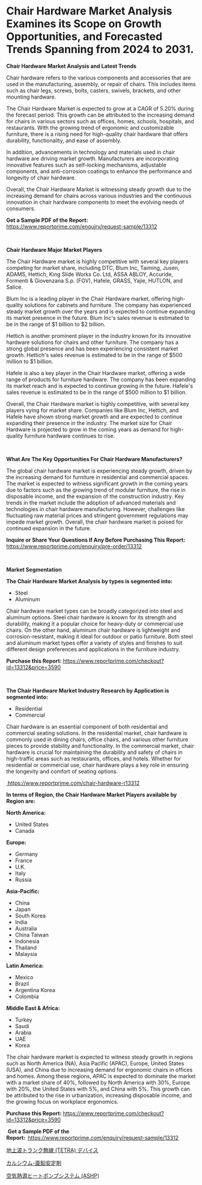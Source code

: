 <p><h1>Chair Hardware Market Analysis Examines its Scope on Growth Opportunities, and Forecasted Trends Spanning from 2024 to 2031.</h1></p><p><strong>Chair Hardware Market Analysis and Latest Trends</strong></p>
<p><p>Chair hardware refers to the various components and accessories that are used in the manufacturing, assembly, or repair of chairs. This includes items such as chair legs, screws, bolts, casters, swivels, brackets, and other mounting hardware.</p><p>The Chair Hardware Market is expected to grow at a CAGR of 5.20% during the forecast period. This growth can be attributed to the increasing demand for chairs in various sectors such as offices, homes, schools, hospitals, and restaurants. With the growing trend of ergonomic and customizable furniture, there is a rising need for high-quality chair hardware that offers durability, functionality, and ease of assembly.</p><p>In addition, advancements in technology and materials used in chair hardware are driving market growth. Manufacturers are incorporating innovative features such as self-locking mechanisms, adjustable components, and anti-corrosion coatings to enhance the performance and longevity of chair hardware.</p><p>Overall, the Chair Hardware Market is witnessing steady growth due to the increasing demand for chairs across various industries and the continuous innovation in chair hardware components to meet the evolving needs of consumers.</p></p>
<p><strong>Get a Sample PDF of the Report:&nbsp;</strong> <a href="https://www.reportprime.com/enquiry/request-sample/13312">https://www.reportprime.com/enquiry/request-sample/13312</a></p>
<p>&nbsp;</p>
<p><strong>Chair Hardware Major Market Players</strong></p>
<p><p>The Chair Hardware market is highly competitive with several key players competing for market share, including DTC, Blum Inc, Taiming, Jusen, ADAMS, Hettich, King Slide Works Co. Ltd, ASSA ABLOY, Accuride, Formenti & Giovenzana S.p. (FGV), Hafele, GRASS, Yajie, HUTLON, and Salice.</p><p>Blum Inc is a leading player in the Chair Hardware market, offering high-quality solutions for cabinets and furniture. The company has experienced steady market growth over the years and is expected to continue expanding its market presence in the future. Blum Inc's sales revenue is estimated to be in the range of $1 billion to $2 billion.</p><p>Hettich is another prominent player in the industry known for its innovative hardware solutions for chairs and other furniture. The company has a strong global presence and has been experiencing consistent market growth. Hettich's sales revenue is estimated to be in the range of $500 million to $1 billion.</p><p>Hafele is also a key player in the Chair Hardware market, offering a wide range of products for furniture hardware. The company has been expanding its market reach and is expected to continue growing in the future. Hafele's sales revenue is estimated to be in the range of $500 million to $1 billion.</p><p>Overall, the Chair Hardware market is highly competitive, with several key players vying for market share. Companies like Blum Inc, Hettich, and Hafele have shown strong market growth and are expected to continue expanding their presence in the industry. The market size for Chair Hardware is projected to grow in the coming years as demand for high-quality furniture hardware continues to rise.</p></p>
<p>&nbsp;</p>
<p><strong>What Are The Key Opportunities For Chair Hardware Manufacturers?</strong></p>
<p><p>The global chair hardware market is experiencing steady growth, driven by the increasing demand for furniture in residential and commercial spaces. The market is expected to witness significant growth in the coming years due to factors such as the growing trend of modular furniture, the rise in disposable income, and the expansion of the construction industry. Key trends in the market include the adoption of advanced materials and technologies in chair hardware manufacturing. However, challenges like fluctuating raw material prices and stringent government regulations may impede market growth. Overall, the chair hardware market is poised for continued expansion in the future.</p></p>
<p><strong>Inquire or Share Your Questions If Any Before Purchasing This Report:</strong> <a href="https://www.reportprime.com/enquiry/pre-order/13312">https://www.reportprime.com/enquiry/pre-order/13312</a></p>
<p>&nbsp;</p>
<p><strong>Market Segmentation</strong></p>
<p><strong>The Chair Hardware Market Analysis by types is segmented into:</strong></p>
<p><ul><li>Steel</li><li>Aluminum</li></ul></p>
<p><p>Chair hardware market types can be broadly categorized into steel and aluminum options. Steel chair hardware is known for its strength and durability, making it a popular choice for heavy-duty or commercial use chairs. On the other hand, aluminum chair hardware is lightweight and corrosion-resistant, making it ideal for outdoor or patio furniture. Both steel and aluminum market types offer a variety of styles and finishes to suit different design preferences and applications in the furniture industry.</p></p>
<p><strong>Purchase this Report:&nbsp;</strong><a href="https://www.reportprime.com/checkout?id=13312&price=3590">https://www.reportprime.com/checkout?id=13312&price=3590</a></p>
<p>&nbsp;</p>
<p><strong>The Chair Hardware Market Industry Research by Application is segmented into:</strong></p>
<p><ul><li>Residential</li><li>Commercial</li></ul></p>
<p><p>Chair hardware is an essential component of both residential and commercial seating solutions. In the residential market, chair hardware is commonly used in dining chairs, office chairs, and various other furniture pieces to provide stability and functionality. In the commercial market, chair hardware is crucial for maintaining the durability and safety of chairs in high-traffic areas such as restaurants, offices, and hotels. Whether for residential or commercial use, chair hardware plays a key role in ensuring the longevity and comfort of seating options.</p></p>
<p><a href="https://www.reportprime.com/chair-hardware-r13312">&nbsp;https://www.reportprime.com/chair-hardware-r13312</a></p>
<p><strong>In terms of Region, the Chair Hardware Market Players available by Region are:</strong></p>
<p>
    <p> <strong> North America: </strong>
        <ul>
            <li>United States</li>
            <li>Canada</li>
        </ul>
        </p> 
    <p> <strong> Europe: </strong>
        <ul>
            <li>Germany</li>
            <li>France</li>
            <li>U.K.</li>
            <li>Italy</li>
            <li>Russia</li>
        </ul>
        </p> 
    <p> <strong> Asia-Pacific: </strong>
        <ul>
            <li>China</li>
            <li>Japan</li>
            <li>South Korea</li>
            <li>India</li>
            <li>Australia</li>
            <li>China Taiwan</li>
            <li>Indonesia</li>
            <li>Thailand</li>
            <li>Malaysia</li>
        </ul>
        </p> 
    <p> <strong> Latin America: </strong>
        <ul>
            <li>Mexico</li>
            <li>Brazil</li>
            <li>Argentina Korea</li>
            <li>Colombia</li>
        </ul>
        </p> 
    <p> <strong> Middle East & Africa: </strong>
        <ul>
            <li>Turkey</li>
            <li>Saudi</li>
            <li>Arabia</li>
            <li>UAE</li>
            <li>Korea</li>
        </ul>
    </p>
    </p>
<p><p>The chair hardware market is expected to witness steady growth in regions such as North America (NA), Asia Pacific (APAC), Europe, United States (USA), and China due to increasing demand for ergonomic chairs in offices and homes. Among these regions, APAC is expected to dominate the market with a market share of 40%, followed by North America with 30%, Europe with 20%, the United States with 5%, and China with 5%. This growth can be attributed to the rise in urbanization, increasing disposable income, and the growing focus on workplace ergonomics.</p></p>
<p><strong>Purchase this Report: </strong><a href="https://www.reportprime.com/checkout?id=13312&price=3590">https://www.reportprime.com/checkout?id=13312&price=3590</a></p>
<p>&nbsp;<strong>Get a Sample PDF of the Report:&nbsp;&nbsp;</strong><a href="https://www.reportprime.com/enquiry/request-sample/13312">https://www.reportprime.com/enquiry/request-sample/13312</a></p>
<p><strong></strong></p>
<p><p><a href="https://github.com/SkylarDaniel70/Market-Research-Report-List-1/blob/main/450542280150.md">地上波トランク無線 (TETRA) デバイス</a></p><p><a href="https://github.com/GiovaniLeannon/Market-Research-Report-List-1/blob/main/248161880151.md">カルシウム-亜鉛安定剤</a></p><p><a href="https://github.com/RandallRunte2023/Market-Research-Report-List-1/blob/main/488038880149.md">空気熱源ヒートポンプシステム (ASHP)</a></p></p>
